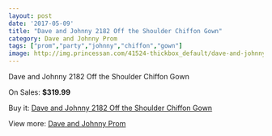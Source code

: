 ```yaml
---
layout: post
date: '2017-05-09'
title: "Dave and Johnny 2182 Off the Shoulder Chiffon Gown"
category: Dave and Johnny Prom
tags: ["prom","party","johnny","chiffon","gown"]
image: http://img.princessan.com/41524-thickbox_default/dave-and-johnny-2182-off-the-shoulder-chiffon-gown.jpg
---
```

Dave and Johnny 2182 Off the Shoulder Chiffon Gown

On Sales: **$319.99**
<a href="https://www.princessan.com/en/dave-and-johnny-prom/19338-dave-and-johnny-2182-off-the-shoulder-chiffon-gown.html"><amp-img layout="responsive" width="600" height="600" src="//img.princessan.com/41524-thickbox_default/dave-and-johnny-2182-off-the-shoulder-chiffon-gown.jpg" alt="Dave and Johnny 2182 Off the Shoulder Chiffon Gown 0" /></a>
<a href="https://www.princessan.com/en/dave-and-johnny-prom/19338-dave-and-johnny-2182-off-the-shoulder-chiffon-gown.html"><amp-img layout="responsive" width="600" height="600" src="//img.princessan.com/41525-thickbox_default/dave-and-johnny-2182-off-the-shoulder-chiffon-gown.jpg" alt="Dave and Johnny 2182 Off the Shoulder Chiffon Gown 1" /></a>

Buy it: [Dave and Johnny 2182 Off the Shoulder Chiffon Gown](https://www.princessan.com/en/dave-and-johnny-prom/19338-dave-and-johnny-2182-off-the-shoulder-chiffon-gown.html "Dave and Johnny 2182 Off the Shoulder Chiffon Gown")

View more: [Dave and Johnny Prom](https://www.princessan.com/en/181-dave-and-johnny-prom "Dave and Johnny Prom")
